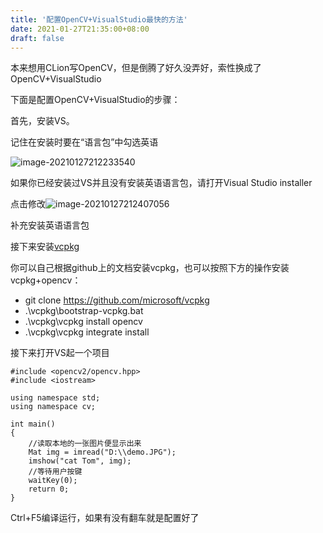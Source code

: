 ```yaml
---
title: '配置OpenCV+VisualStudio最快的方法'
date: 2021-01-27T21:35:00+08:00
draft: false
---
```

本来想用CLion写OpenCV，但是倒腾了好久没弄好，索性换成了OpenCV+VisualStudio

下面是配置OpenCV+VisualStudio的步骤：

首先，安装VS。

记住在安装时要在“语言包”中勾选英语

![image-20210127212233540](https://i.loli.net/2021/01/27/DVkpr4FixBQPAq6.png)

如果你已经安装过VS并且没有安装英语语言包，请打开Visual Studio installer

点击修改![image-20210127212407056](https://i.loli.net/2021/01/27/SFQdZO4gNKWv3me.png)

补充安装英语语言包



接下来安装[vcpkg](https://github.com/microsoft/vcpkg/tree/2020.11-1#quick-start-windows)

你可以自己根据github上的文档安装vcpkg，也可以按照下方的操作安装vcpkg+opencv：

- git clone https://github.com/microsoft/vcpkg
- .\vcpkg\bootstrap-vcpkg.bat
- .\vcpkg\vcpkg install opencv
- .\vcpkg\vcpkg integrate install



接下来打开VS起一个项目

```
#include <opencv2/opencv.hpp>
#include <iostream>

using namespace std;
using namespace cv;

int main()
{
	//读取本地的一张图片便显示出来
	Mat img = imread("D:\\demo.JPG");
	imshow("cat Tom", img);
	//等待用户按键
	waitKey(0);
	return 0;
}
```

Ctrl+F5编译运行，如果有没有翻车就是配置好了